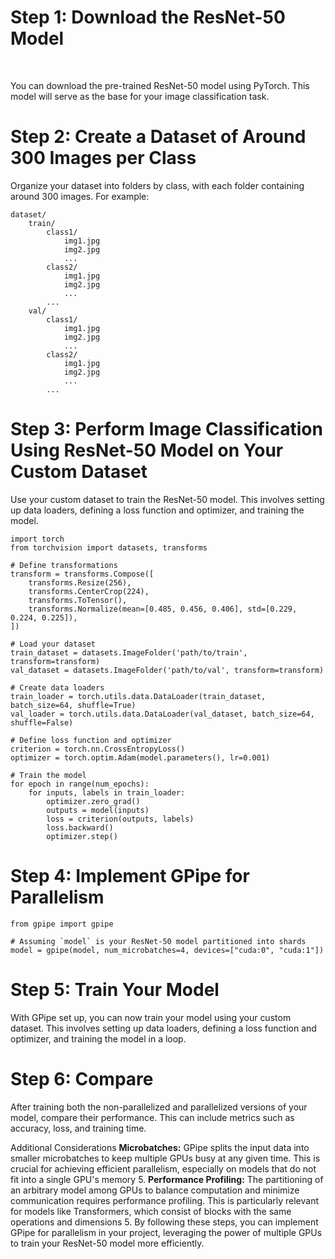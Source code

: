 # Step 1: Download the ResNet-50 Model
<br>
<p>You can download the pre-trained ResNet-50 model using PyTorch. This model will serve as the base for your image classification task.</p>

# Step 2: Create a Dataset of Around 300 Images per Class
Organize your dataset into folders by class, with each folder containing around 300 images. 
For example:

```
dataset/
    train/
        class1/
            img1.jpg
            img2.jpg
            ...
        class2/
            img1.jpg
            img2.jpg
            ...
        ...
    val/
        class1/
            img1.jpg
            img2.jpg
            ...
        class2/
            img1.jpg
            img2.jpg
            ...
        ...
```

# Step 3: Perform Image Classification Using ResNet-50 Model on Your Custom Dataset

<p>Use your custom dataset to train the ResNet-50 model. This involves setting up data loaders, defining a loss function and optimizer, and training the model.</p>

```
import torch
from torchvision import datasets, transforms

# Define transformations
transform = transforms.Compose([
    transforms.Resize(256),
    transforms.CenterCrop(224),
    transforms.ToTensor(),
    transforms.Normalize(mean=[0.485, 0.456, 0.406], std=[0.229, 0.224, 0.225]),
])

# Load your dataset
train_dataset = datasets.ImageFolder('path/to/train', transform=transform)
val_dataset = datasets.ImageFolder('path/to/val', transform=transform)

# Create data loaders
train_loader = torch.utils.data.DataLoader(train_dataset, batch_size=64, shuffle=True)
val_loader = torch.utils.data.DataLoader(val_dataset, batch_size=64, shuffle=False)

# Define loss function and optimizer
criterion = torch.nn.CrossEntropyLoss()
optimizer = torch.optim.Adam(model.parameters(), lr=0.001)

# Train the model
for epoch in range(num_epochs):
    for inputs, labels in train_loader:
        optimizer.zero_grad()
        outputs = model(inputs)
        loss = criterion(outputs, labels)
        loss.backward()
        optimizer.step()
```

# Step 4: Implement GPipe for Parallelism

```
from gpipe import gpipe

# Assuming `model` is your ResNet-50 model partitioned into shards
model = gpipe(model, num_microbatches=4, devices=["cuda:0", "cuda:1"])
```
# Step 5: Train Your Model

With GPipe set up, you can now train your model using your custom dataset. This involves setting up data loaders, defining a loss function and optimizer, and training the model in a loop.

# Step 6: Compare 

After training both the non-parallelized and parallelized versions of your model, compare their performance. This can include metrics such as accuracy, loss, and training time.

Additional Considerations
<b>Microbatches:</b> GPipe splits the input data into smaller microbatches to keep multiple GPUs busy at any given time. This is crucial for achieving efficient parallelism, especially on models that do not fit into a single GPU's memory 5.
<b>Performance Profiling:</b> The partitioning of an arbitrary model among GPUs to balance computation and minimize communication requires performance profiling. This is particularly relevant for models like Transformers, which consist of blocks with the same operations and dimensions 5.
By following these steps, you can implement GPipe for parallelism in your project, leveraging the power of multiple GPUs to train your ResNet-50 model more efficiently.





